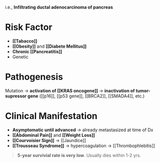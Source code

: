 i.e., **Infiltrating ductal adenocarcinoma of pancreas**

# Risk Factor
- **[[Tabacco]]**
- **[[Obesity]]** and **[[Diabete Mellitus]]**
- **Chronic [[Pancreatitis]]**
- Genetic

# Pathogenesis
Mutation -> **activation of [[KRAS oncogene]]** -> **inactivation of tumor-supressor gene** ([[p16]], [[p53 gene]], [[BRCA2]], [[SMADA4]], etc.)

# Clinical Manifestation
- **Asymptomatic until advanced** -> already metastasized at time of Dx
- **[[Abdominal Pain]]** and **[[Weight Loss]]**
- **[[Courvoisier Sign]]** -> [[Jaundice]]
- **[[Trousseau Syndrome]]** -> hypercoagulation -> [[Thrombophlebitis]]
> **5-year survivial rate is very low**. Usually dies within 1-2 yrs. 